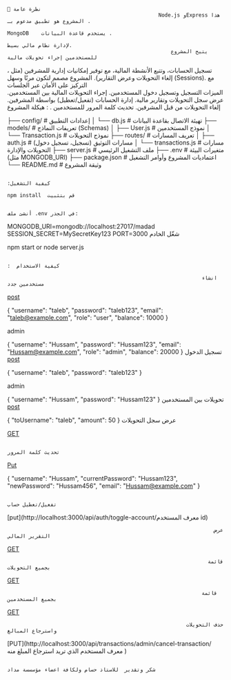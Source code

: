 
                                                                                        🌟 نظرة عامة
                                                     Node.js وExpress هذا المشروع هو تطبيق مدعوم بـ .
                                                                    MongoDB    يستخدم قاعدة البيانات .
                                                                                 لإدارة نظام مالي بسيط.
                                                         يتيح المشروع للمستخدمين إجراء تحويلات مالية
  ،                                                            تسجيل الحسابات، وتتبع الأنشطة المالية،
                             مع توفير إمكانيات إدارية للمشرفين (مثل إلغاء التحويلات وعرض التقارير).
                                                                         المشروع مصمم لتكون مرنًا وسهل 
   (Sessions).  مع التركيز على الأمان عبر الجلسات                                            
                                                                                         الميزات
                                                               التسجيل وتسجيل دخول المستخدمين.
                                                        إجراء التحويلات المالية بين المستخدمين.
                                                                عرض سجل التحويلات وتقارير مالية.
                                                 إدارة الحسابات (تفعيل/تعطيل) بواسطة المشرفين.
                                                                إلغاء التحويلات من قبل المشرفين.
                                                                  تحديث كلمة المرور للمستخدمين
                                                                                  .
                                                                       : هيكلة المشروع 

  ├── config/              # إعدادات التطبيق
  │   └── db.js            # تهيئة الاتصال بقاعدة البيانات
  ├── models/              # تعريفات النماذج (Schemas)
  │   ├── User.js          # نموذج المستخدمين
  │   └── Transaction.js   # نموذج التحويلات
  ├── routes/              # تعريف المسارات 
  │   ├── auth.js          # مسارات التوثيق (تسجيل، تسجيل دخول)
  │   └── transactions.js  # مسارات التحويلات والإدارة
  ├── server.js            # ملف التشغيل الرئيسي
  ├── .env                 # متغيرات البيئة (مثل MONGODB_URI)
  ├── package.json         # اعتماديات  المشروع وأوامر التشغيل
  └── README.md            # وثيقة المشروع 
                                                 
                                            
                                                                                      :كيفية التشغيل     
                                                                               npm install  قم بتثبيت

                                                                              أنشئ ملف .env في الجذر:
MONGODB_URI=mongodb://localhost:27017/madad
SESSION_SECRET=MySecretKey123
PORT=3000
                                                                                          شغّل الخادم

  npm start or node server.js

                                                                                   :  كيفية الاستخدام
                                                                                                         
                                                                   انشاء مستخدمين جدد
                       
[post](http://localhost:3000/api/auth/register)

{
  "username": "taleb",
  "password": "taleb123",
  "email": "taleb@example.com",
  "role": "user",
  "balance": 10000
}

admin

{
  "username": "Hussam",
  "password": "Hussam123",
  "email": "Hussam@example.com",
  "role": "admin",
  "balance": 20000
}
                                                                       تسجيل الدخول
[post](http://localhost:3000/api/auth/login)

{
  "username": "taleb",
  "password": "taleb123"
}

admin

{
  "username": "Hussam",
  "password": "Hussam123"
}
                                                                 تحويلات بين المستخدمين   
[post](http://localhost:3000/api/transactions/)


{
  "toUsername": "taleb",
  "amount": 50
}
                                                                       عرض سجل التحويلات  

[GET](http://localhost:3000/api/transactions/history)
            
                                                                       تحديث كلمة المرور 

[Put](http://localhost:3000/api/auth/update-password)

{
  "username": "Hussam",
  "currentPassword": "Hussam123",
  "newPassword": "Hussam456",
  "email": "Hussam@example.com"
}

                                                                        تفعيل/تعطيل حساب            
[put](http://localhost:3000/api/auth/toggle-account/معرف المستخدم id)

                                                                      
                                                                       عرض التقرير المالي     
[GET](http://localhost:3000/api/transactions/report)


                                                                     قائمة بجميع التحويلات  

[GET](http://localhost:3000/api/transactions/admin/all)


                                                                   قائمة بجميع المستخدمين  


[GET](http://localhost:3000/api/transactions/admin/users)


                                                             
                                                              حذف التحويلات واسترجاع المبالغ 

[PUT](http://localhost:3000/api/transactions/admin/cancel-transaction/معرف المستخدم الذي تريد استرجاع 
المبلغ منه )




                                                                              شكر وتقدير  للاستاذ حسام ولكافة اعضاء مؤسسسة مداد 
                                                                                                
                                   
